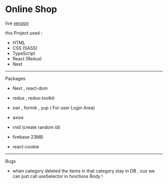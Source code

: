 # Online Shop

live [version](https://manage-dashboard.netlify.app)

this Project used :

- HTML
- CSS (SASS)
- TypeScript
- React (Redux)
- Next

---

Packages

- Next , react-dom
- redux , redux-toolkit
- swr , formik , yup ( For user Login Area)
- axios

- rnid (create random id)
- firebase 23MB
- react-cookie

---

Bugs

- when category deleted the items in that category stay in DB , cuz we can just call useSelector in functions Body !
